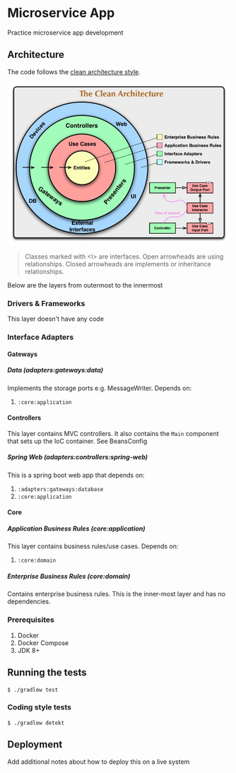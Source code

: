 # Microservice App

Practice microservice app development

## Architecture

The code follows the [clean architecture style](https://blog.cleancoder.com/uncle-bob/2012/08/13/the-clean-architecture.html).

![Clean Architecture Representation](../docs/img/CleanArchitecture.jpg)
> Classes marked with \<I> are interfaces.
> Open arrowheads are using relationships. Closed arrowheads are implements or
> inheritance relationships. 

Below are the layers from outermost to the innermost

### Drivers & Frameworks
This layer doesn't have any code

### Interface Adapters
#### Gateways
##### Data (adapters:gateways:data)
Implements the storage ports e.g. MessageWriter. Depends on:
1. `:core:application`

#### Controllers
This layer contains MVC controllers. It also contains the `Main` component that sets up the IoC container. See BeansConfig

##### Spring Web (adapters:controllers:spring-web)
This is a spring boot web app that depends on:
1. `:adapters:gateways:database`
2. `:core:application`

#### Core
##### Application Business Rules (core:application)
This layer contains business rules/use cases. Depends on:
1. `:core:domain`

##### Enterprise Business Rules (core:domain)
Contains enterprise business rules. This is the inner-most layer and has no dependencies.

### Prerequisites

1. Docker
2. Docker Compose
3. JDK 8+

## Running the tests

```shell script
$ ./gradlew test
```

### Coding style tests

```shell script
$ ./gradlew detekt
```

## Deployment

Add additional notes about how to deploy this on a live system
